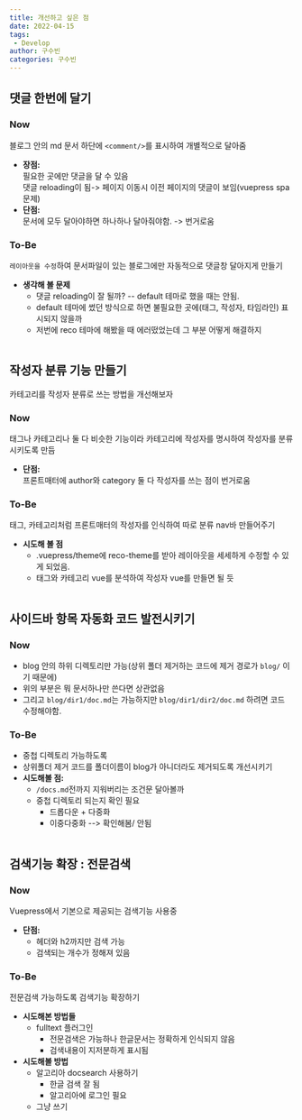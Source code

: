 ```yaml
---
title: 개선하고 싶은 점 
date: 2022-04-15
tags:
 - Develop
author: 구수빈
categories: 구수빈
---
```

## 댓글 한번에 달기

### Now
블로그 안의 md 문서 하단에 `<comment/>`를 표시하여 개별적으로 달아줌
- **장점:**   
  필요한 곳에만 댓글을 달 수 있음  
  댓글 reloading이 됨-> 페이지 이동시 이전 페이지의 댓글이 보임(vuepress spa 문제)
- **단점:**   
  문서에 모두 달아야하면 하나하나 달아줘야함. -> 번거로움

### To-Be 
`레이아웃을 수정`하여 문서파일이 있는 블로그에만 자동적으로 댓글창 달아지게 만들기
- **생각해 볼 문제**  
  - 댓글 reloading이 잘 될까? -- default 테마로 했을 때는 안됨.  
  - default 테마에 썼던 방식으로 하면 불필요한 곳에(태그, 작성자, 타임라인) 표시되지 않을까  
  - 저번에 reco 테마에 해봤을 때 에러떴었는데 그 부분 어떻게 해결하지
<br><br>

## 작성자 분류 기능 만들기
카테고리를 작성자 분류로 쓰는 방법을 개선해보자
### Now
태그나 카테고리나 둘 다 비슷한 기능이라 카테고리에 작성자를 명시하여 작성자를 분류시키도록 만듬
- **단점:**  
  프론트매터에 author와 category 둘 다 작성자를 쓰는 점이 번거로움

### To-Be
태그, 카테고리처럼 프론트매터의 작성자를 인식하여 따로 분류 nav바 만들어주기
- **시도해 볼 점**  
  - .vuepress/theme에 reco-theme를 받아 레이아웃을 세세하게 수정할 수 있게 되었음.   
  - 태그와 카테고리 vue를 분석하여 작성자 vue를 만들면 될 듯 
<br><br>

## 사이드바 항목 자동화 코드 발전시키기

### Now
- blog 안의 하위 디렉토리만 가능(상위 폴더 제거하는 코드에 제거 경로가 `blog/` 이기 때문에)
- 위의 부분은 뭐 문서하나만 쓴다면 상관없음
- 그리고 `blog/dir1/doc.md`는 가능하지만 `blog/dir1/dir2/doc.md` 하려면 코드 수정해야함.

### To-Be
- 중첩 디렉토리 가능하도록
- 상위폴더 제거 코드를 폴더이름이 blog가 아니더라도 제거되도록 개선시키기
- **시도해볼 점:**
  - `/docs.md`전까지 지워버리는 조건문 달아볼까
  - 중첩 디렉토리 되는지 확인 필요
    - 드롭다운 + 다중화
    - 이중다중화 --> 확인해봄/ 안됨
<br><br>

## 검색기능 확장 : 전문검색

### Now
Vuepress에서 기본으로 제공되는 검색기능 사용중
- **단점:**
  - 헤더와 h2까지만 검색 가능
  - 검색되는 개수가 정해져 있음

### To-Be
전문검색 가능하도록 검색기능 확장하기
- **시도해본 방법들**
  - fulltext 플러그인
    - 전문검색은 가능하나 한글문서는 정확하게 인식되지 않음
    - 검색내용이 지저분하게 표시됨
- **시도해볼 방법**
  - 알고리아 docsearch 사용하기
    - 한글 검색 잘 됨
    - 알고리아에 로그인 필요
  - 그냥 쓰기